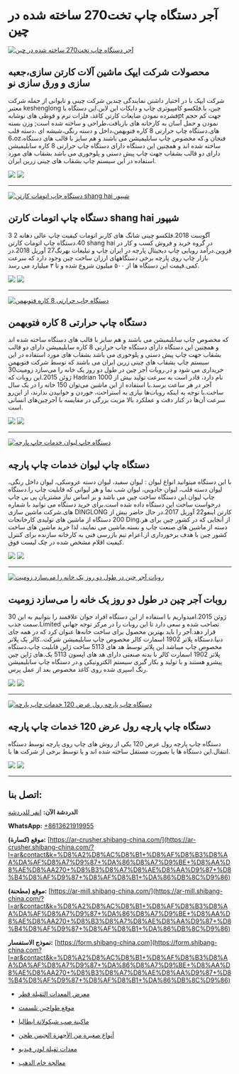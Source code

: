 # آجر دستگاه چاپ تخت270 ساخته شده در چین

<a href="https://swt.shibang-china.com/?l=ar&img&k=%D8%A2%D8%AC%D8%B1+%D8%AF%D8%B3%D8%AA%DA%AF%D8%A7%D9%87+%DA%86%D8%A7%D9%BE+%D8%AA%D8%AE%D8%AA270+%D8%B3%D8%A7%D8%AE%D8%AA%D9%87+%D8%B4%D8%AF%D9%87+%D8%AF%D8%B1+%DA%86%DB%8C%D9%86" target="_blank">![آجر دستگاه چاپ تخت270 ساخته شده در چین](http://static.shibang-china.com/all-800x300/1281.jpg)</a>

## محصولات شرکت ایپک ماشین آلات کارتن سازی،جعبه سازی و ورق سازی نو
شرکت ایپک با در اختیار داشتن نمایندگی چندین شرکت چینی و تایوانی از جمله شرکت معتبر keshenglong چین، با.فلکسو کامپیوتری چاپ و دایکات این لاین.این دستگاه با فشرده نمودن ضایعات کارتن کاغذ، فلزات نرم و قوطی های نوشابهpt جهت کم حجم نمودن و حمل آسان به کارخانه های بازیافت،طراحی و ساخته شده است; وزن بسته های.دستگاه چاپ حرارتی 8 کاره فتوبهمن،داخل و دسته رنگی،شیشه ای ،دسته قلب ،6oz،فنجان و.که مخصوص چاپ سابلیمیشن می باشند و هم سایز با قالب های دستگاه ساخته شده اند و همچنین این دستگاه دارای دستگاه چاپ حرارتی 8 کاره سابلیمیشن دارای دو قالب بشقاب جهت چاپ پیش دستی و پلوخوری می باشد بشقاب های مورد استفاده در این سیستم چاپ بشقاب های چینی زرین ایران.


<a href="https://whatsapp.shibangsoft.com/WhatsApp.php" target="_blank" title="WhatsApp">![](http://static.shibang-china.com/icon/whatsapp.png)</a> <a href="https://swt.shibang-china.com/?l=ar&icon&k=%D8%A2%D8%AC%D8%B1+%D8%AF%D8%B3%D8%AA%DA%AF%D8%A7%D9%87+%DA%86%D8%A7%D9%BE+%D8%AA%D8%AE%D8%AA270+%D8%B3%D8%A7%D8%AE%D8%AA%D9%87+%D8%B4%D8%AF%D9%87+%D8%AF%D8%B1+%DA%86%DB%8C%D9%86" target="_blank">![](http://static.shibang-china.com/icon/chat-ar.png)</a>

---

<a href="https://swt.shibang-china.com/?l=ar&img&k=%D8%A2%D8%AC%D8%B1+%D8%AF%D8%B3%D8%AA%DA%AF%D8%A7%D9%87+%DA%86%D8%A7%D9%BE+%D8%AA%D8%AE%D8%AA270+%D8%B3%D8%A7%D8%AE%D8%AA%D9%87+%D8%B4%D8%AF%D9%87+%D8%AF%D8%B1+%DA%86%DB%8C%D9%86" target="_blank">![دستگاه چاپ اتومات کارتن shang hai شیپور](http://static.shibang-china.com/all-800x300/336.jpg)</a>

## دستگاه چاپ اتومات کارتن shang hai شیپور
3 آگوست 2018.فلکسو چینی شانگ های کاربر اتومات کیفیت چاپ عالی دهانه 2 40.دستگاه چاپ اتومات کارتن shang hai در گروه خرید و فروش کسب و کار در قزوین.درآمد رویایی چاپ دیجیتال پارچه در ایران چاپ و تبلیغات بهرنگ27 آوريل 2018.در بازار چاپ روی پارچه برخی دستگاههای ارزان ساخت چین وجود دارد که سرعت کمی.قیمت این دستگاه ها از ۵۰۰ میلیون شروع شده و تا ۳ میلیارد می رسد.


<a href="https://whatsapp.shibangsoft.com/WhatsApp.php" target="_blank" title="WhatsApp">![](http://static.shibang-china.com/icon/whatsapp.png)</a> <a href="https://swt.shibang-china.com/?l=ar&icon&k=%D8%A2%D8%AC%D8%B1+%D8%AF%D8%B3%D8%AA%DA%AF%D8%A7%D9%87+%DA%86%D8%A7%D9%BE+%D8%AA%D8%AE%D8%AA270+%D8%B3%D8%A7%D8%AE%D8%AA%D9%87+%D8%B4%D8%AF%D9%87+%D8%AF%D8%B1+%DA%86%DB%8C%D9%86" target="_blank">![](http://static.shibang-china.com/icon/chat-ar.png)</a>

---

<a href="https://swt.shibang-china.com/?l=ar&img&k=%D8%A2%D8%AC%D8%B1+%D8%AF%D8%B3%D8%AA%DA%AF%D8%A7%D9%87+%DA%86%D8%A7%D9%BE+%D8%AA%D8%AE%D8%AA270+%D8%B3%D8%A7%D8%AE%D8%AA%D9%87+%D8%B4%D8%AF%D9%87+%D8%AF%D8%B1+%DA%86%DB%8C%D9%86" target="_blank">![دستگاه چاپ حرارتی 8 کاره فتوبهمن](http://static.shibang-china.com/all-800x300/536.jpg)</a>

## دستگاه چاپ حرارتی 8 کاره فتوبهمن
که مخصوص چاپ سابلیمیشن می باشند و هم سایز با قالب های دستگاه ساخته شده اند و همچنین این دستگاه دارای دستگاه چاپ حرارتی 8 کاره سابلیمیشن دارای دو قالب بشقاب جهت چاپ پیش دستی و پلوخوری می باشد بشقاب های مورد استفاده در این سیستم چاپ بشقاب های چینی زرین ایران می باشند که توسط شرکت فتوبهمن خریداری می شود و در.روبات آجر چین در طول دو روز یک خانه را می‌سازد زومیت30 ژوئن 2015.این روبات که Hadrian نام دارد، قادر است به سرعت تولید بیش از 1000 آجر در هر ساعت برسد.با استفاده از این ماشین می‌توان 150 خانه را در یک سال ساخت.با توجه به اینکه روبات‌ها نیازی به استراحت، خوردن و خوابیدن ندارند، از این‌رو سرعت آن‌ها در کنار دقت و عملکرد بالا مزیت بزرگی در مقایسه با آجرچین‌های انسانی است.


<a href="https://whatsapp.shibangsoft.com/WhatsApp.php" target="_blank" title="WhatsApp">![](http://static.shibang-china.com/icon/whatsapp.png)</a> <a href="https://swt.shibang-china.com/?l=ar&icon&k=%D8%A2%D8%AC%D8%B1+%D8%AF%D8%B3%D8%AA%DA%AF%D8%A7%D9%87+%DA%86%D8%A7%D9%BE+%D8%AA%D8%AE%D8%AA270+%D8%B3%D8%A7%D8%AE%D8%AA%D9%87+%D8%B4%D8%AF%D9%87+%D8%AF%D8%B1+%DA%86%DB%8C%D9%86" target="_blank">![](http://static.shibang-china.com/icon/chat-ar.png)</a>

---

<a href="https://swt.shibang-china.com/?l=ar&img&k=%D8%A2%D8%AC%D8%B1+%D8%AF%D8%B3%D8%AA%DA%AF%D8%A7%D9%87+%DA%86%D8%A7%D9%BE+%D8%AA%D8%AE%D8%AA270+%D8%B3%D8%A7%D8%AE%D8%AA%D9%87+%D8%B4%D8%AF%D9%87+%D8%AF%D8%B1+%DA%86%DB%8C%D9%86" target="_blank">![دستگاه چاپ لیوان خدمات چاپ پارچه](http://static.shibang-china.com/all-800x300/751.jpg)</a>

## دستگاه چاپ لیوان خدمات چاپ پارچه
با این دستگاه میتوانید انواع لیوان : لیوان سفید، لیوان دسته عروسکی، لیوان داخل رنگی، لیوان دسته قلب، لیوان جادویی، لیوان شب نما و هر لیوانی که قابلیت چاپ را.دستگاه چاپ لیوان.این دستگاه ساخت چین می باشد و بر اساس نیاز مشتریان پی بی چاپ درخواست ساخت این دستگاه داده شده است.برای خرید دستگاه می توانید با شماره های.شرکت ماشین سازی DINGLONG کارتن اینفو22 آوريل 2017.در حال حاضر بیش از 200 دستگاه از ماشین های تولیدی کارخانجات Ding.از آنجایی که در کشور چین برای هر دسته از ماشین های صنعت چاپ و بسته.ماشین می نمایند، لذا خرید ماشین های ساخت کشور چین با هدف برخورداری از.اعزام تیم بازرسی فنی به کارخانه سازنده برای کنترل کیفیت اقلام مشخص شده در چک لیست فوق.


<a href="https://whatsapp.shibangsoft.com/WhatsApp.php" target="_blank" title="WhatsApp">![](http://static.shibang-china.com/icon/whatsapp.png)</a> <a href="https://swt.shibang-china.com/?l=ar&icon&k=%D8%A2%D8%AC%D8%B1+%D8%AF%D8%B3%D8%AA%DA%AF%D8%A7%D9%87+%DA%86%D8%A7%D9%BE+%D8%AA%D8%AE%D8%AA270+%D8%B3%D8%A7%D8%AE%D8%AA%D9%87+%D8%B4%D8%AF%D9%87+%D8%AF%D8%B1+%DA%86%DB%8C%D9%86" target="_blank">![](http://static.shibang-china.com/icon/chat-ar.png)</a>

---

<a href="https://swt.shibang-china.com/?l=ar&img&k=%D8%A2%D8%AC%D8%B1+%D8%AF%D8%B3%D8%AA%DA%AF%D8%A7%D9%87+%DA%86%D8%A7%D9%BE+%D8%AA%D8%AE%D8%AA270+%D8%B3%D8%A7%D8%AE%D8%AA%D9%87+%D8%B4%D8%AF%D9%87+%D8%AF%D8%B1+%DA%86%DB%8C%D9%86" target="_blank">![روبات آجر چین در طول دو روز یک خانه را می‌سازد زومیت](http://static.shibang-china.com/all-800x300/1070.jpg)</a>

## روبات آجر چین در طول دو روز یک خانه را می‌سازد زومیت
30 ژوئن 2015.امیدواریم با استفاده از این دستگاه افراد جوان علاقمند را بتوانیم به این سمت جذب.Limited تصاحب شده و سعی دارد تا این روبات را در مرکز توجه جهانی قرار دهد.آجر را باید بهترین محصول برای ساخت خانه‌ها عنوان کرد که در همه جای دنیا.دستگاه پلاتر 1902 اسمارت کالر مخصوص چاپ سابلیمیشن شرکت..کالر یک پلاتر مخصوص چاپ میباشد این پلاتر توسط هد های 5113 ساخت ژاپن قابلیت چاپ.دستگاه پلاتر 1902 اسمارت کالر با بدنه صنعتی دارای هد های اپسون 5113 یک.های ژاپن چین پیشرو هستند و با تولید و بکار گیری سیستم الکترونیکی و.در دستگاه چاپ سابلیمیشن رنگ اسپری شده روی کاغذ مخصوص بعد از عمل پرس.


<a href="https://whatsapp.shibangsoft.com/WhatsApp.php" target="_blank" title="WhatsApp">![](http://static.shibang-china.com/icon/whatsapp.png)</a> <a href="https://swt.shibang-china.com/?l=ar&icon&k=%D8%A2%D8%AC%D8%B1+%D8%AF%D8%B3%D8%AA%DA%AF%D8%A7%D9%87+%DA%86%D8%A7%D9%BE+%D8%AA%D8%AE%D8%AA270+%D8%B3%D8%A7%D8%AE%D8%AA%D9%87+%D8%B4%D8%AF%D9%87+%D8%AF%D8%B1+%DA%86%DB%8C%D9%86" target="_blank">![](http://static.shibang-china.com/icon/chat-ar.png)</a>

---

<a href="https://swt.shibang-china.com/?l=ar&img&k=%D8%A2%D8%AC%D8%B1+%D8%AF%D8%B3%D8%AA%DA%AF%D8%A7%D9%87+%DA%86%D8%A7%D9%BE+%D8%AA%D8%AE%D8%AA270+%D8%B3%D8%A7%D8%AE%D8%AA%D9%87+%D8%B4%D8%AF%D9%87+%D8%AF%D8%B1+%DA%86%DB%8C%D9%86" target="_blank">![دستگاه چاپ پارچه رول عرض 120 خدمات چاپ پارچه](http://static.shibang-china.com/all-800x300/648.jpg)</a>

## دستگاه چاپ پارچه رول عرض 120 خدمات چاپ پارچه
دستگاه چاپ پارچه رول عرض 120 یکی از روش های چاپ روی پارچه توسط دستگاه انتقال.این دستگاه ها یا بصورت مستقل ساخته شده اند و یا توسط برخی از شرکت ها با.

<a href="https://whatsapp.shibangsoft.com/WhatsApp.php" target="_blank" title="WhatsApp">![](http://static.shibang-china.com/icon/whatsapp.png)</a> <a href="https://swt.shibang-china.com/?l=ar&icon&k=%D8%A2%D8%AC%D8%B1+%D8%AF%D8%B3%D8%AA%DA%AF%D8%A7%D9%87+%DA%86%D8%A7%D9%BE+%D8%AA%D8%AE%D8%AA270+%D8%B3%D8%A7%D8%AE%D8%AA%D9%87+%D8%B4%D8%AF%D9%87+%D8%AF%D8%B1+%DA%86%DB%8C%D9%86" target="_blank">![](http://static.shibang-china.com/icon/chat-ar.png)</a>

---
## اتصل بنا:

**الدردشة الآن:** [انقر للدردشة](https://swt.shibang-china.com?l=ar&contact&k=%D8%A2%D8%AC%D8%B1+%D8%AF%D8%B3%D8%AA%DA%AF%D8%A7%D9%87+%DA%86%D8%A7%D9%BE+%D8%AA%D8%AE%D8%AA270+%D8%B3%D8%A7%D8%AE%D8%AA%D9%87+%D8%B4%D8%AF%D9%87+%D8%AF%D8%B1+%DA%86%DB%8C%D9%86)

**WhatsApp:**  [+8613621919955](https://whatsapp.shibangsoft.com/WhatsApp.php)

**موقع (كسارة):** [https://ar-crusher.shibang-china.com/](https://ar-crusher.shibang-china.com/?l=ar&contact&k=%D8%A2%D8%AC%D8%B1+%D8%AF%D8%B3%D8%AA%DA%AF%D8%A7%D9%87+%DA%86%D8%A7%D9%BE+%D8%AA%D8%AE%D8%AA270+%D8%B3%D8%A7%D8%AE%D8%AA%D9%87+%D8%B4%D8%AF%D9%87+%D8%AF%D8%B1+%DA%86%DB%8C%D9%86)

**موقع (مطحنة):** [https://ar-mill.shibang-china.com/](https://ar-mill.shibang-china.com/?l=ar&contact&k=%D8%A2%D8%AC%D8%B1+%D8%AF%D8%B3%D8%AA%DA%AF%D8%A7%D9%87+%DA%86%D8%A7%D9%BE+%D8%AA%D8%AE%D8%AA270+%D8%B3%D8%A7%D8%AE%D8%AA%D9%87+%D8%B4%D8%AF%D9%87+%D8%AF%D8%B1+%DA%86%DB%8C%D9%86)

**نموذج الاستفسار:** [https://form.shibang-china.com](https://form.shibang-china.com?l=ar&contact&k=%D8%A2%D8%AC%D8%B1+%D8%AF%D8%B3%D8%AA%DA%AF%D8%A7%D9%87+%DA%86%D8%A7%D9%BE+%D8%AA%D8%AE%D8%AA270+%D8%B3%D8%A7%D8%AE%D8%AA%D9%87+%D8%B4%D8%AF%D9%87+%D8%AF%D8%B1+%DA%86%DB%8C%D9%86)

* [معرض المعدات الثقيلة قطر](../21/%D9%85%D8%B9%D8%B1%D8%B6%20%D8%A7%D9%84%D9%85%D8%B9%D8%AF%D8%A7%D8%AA%20%D8%A7%D9%84%D8%AB%D9%82%D9%8A%D9%84%D8%A9%20%D9%82%D8%B7%D8%B1.md)

* [موقع طواحين تلسمث](../21/%D9%85%D9%88%D9%82%D8%B9%20%D8%B7%D9%88%D8%A7%D8%AD%D9%8A%D9%86%20%D8%AA%D9%84%D8%B3%D9%85%D8%AB.md)

* [ماكينة صب شيكولاتة ايطاليا](../22/%D9%85%D8%A7%D9%83%D9%8A%D9%86%D8%A9%20%D8%B5%D8%A8%20%D8%B4%D9%8A%D9%83%D9%88%D9%84%D8%A7%D8%AA%D8%A9%20%D8%A7%D9%8A%D8%B7%D8%A7%D9%84%D9%8A%D8%A7.md)

* [أنواع صغيرة من الأجهزة الجبس طحن](../23/%D8%A3%D9%86%D9%88%D8%A7%D8%B9%20%D8%B5%D8%BA%D9%8A%D8%B1%D8%A9%20%D9%85%D9%86%20%D8%A7%D9%84%D8%A3%D8%AC%D9%87%D8%B2%D8%A9%20%D8%A7%D9%84%D8%AC%D8%A8%D8%B3%20%D8%B7%D8%AD%D9%86.md)

* [معدات ثقيلة لودر فيديو](../21/%D9%85%D8%B9%D8%AF%D8%A7%D8%AA%20%D8%AB%D9%82%D9%8A%D9%84%D8%A9%20%D9%84%D9%88%D8%AF%D8%B1%20%D9%81%D9%8A%D8%AF%D9%8A%D9%88.md)

* [معالجة خام الدهب](../22/%D9%85%D8%B9%D8%A7%D9%84%D8%AC%D8%A9%20%D8%AE%D8%A7%D9%85%20%D8%A7%D9%84%D8%AF%D9%87%D8%A8.md)